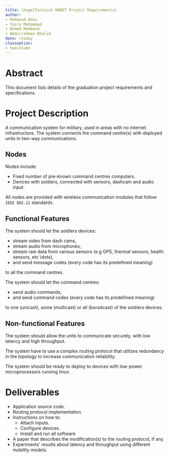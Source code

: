 ```yaml
---
title: \huge{Tactical MANET Project Requirements}
author:
- Mahmoud Adas
- Yosry Mohammad
- Ahmed Mahmoud 
- Abdulrahman Khalid
date: \today
classoption:
- twocolumn
---
```


# Abstract
This document lists details of the graduation project requirements and specifications.

# Project Description
A communication system for military, used in areas with no internet infrastructure. 
The system connects the command centre(s) with deployed units in two-way communications.

## Nodes
Nodes include:
- Fixed number of pre-known command centres computers.
- Devices with soldiers, connected with sensors, dashcam and audio input.

All nodes are provided with wireless communication modules that follow `IEEE 802.11` standards.

## Functional Features
The system should let the soldiers devices:

- stream video from dash cams,
- stream audio from microphones,
- stream raw data from various sensors (e.g GPS, thermal sensors, health sensors, etc \dots),
- and send message codes (every code has its predefined meaning)

to all the command centres.

The system should let the command centres:

- send audio commands,
- and send command codes (every code has its predefined meaning)

to one (unicast), some (multicast) or all (boradcast) of the soldiers devices.

## Non-functional Features
The system should allow the units to communicate securely, with low latency and high throughput.

The system have to use a complex routing protocol that utilizes redundancy in the topology to increase communication reliability.

The system should be ready to deploy to devices with low-power microprocessors running linux. 

# Deliverables
- Application source code.
- Routing protocol implementation.
- Instructions on how to:
    + Attach inputs.
    + Configure devices.
    + Install and run all software
- A paper that describes the modification(s) to the routing protocol, if any.
- Experiments' results about latency and throughput using different mobility models.
